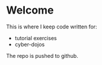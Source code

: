# Welcome
This is where I keep code written for:

- tutorial exercises
- cyber-dojos

The repo is pushed to github.
